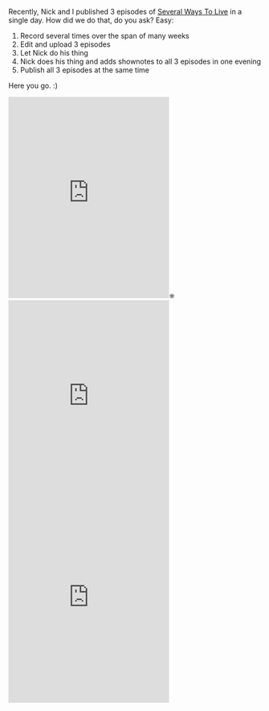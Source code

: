 <!--
.. title: 3 episodes in one day
.. slug: 3-episodes-in-one-day
.. date: 2020-03-12 17:53:41 UTC+01:00
.. tags: 
.. category: 
.. link: 
.. description: 
.. type: text
-->

Recently, Nick and I published 3 episodes of [Several Ways To Live](https://severalwaystolive.com/) in a single day. How did we do that, do you ask? Easy:

1. Record several times over the span of many weeks
2. Edit and upload 3 episodes
3. Let Nick do his thing
5. Nick does his thing and adds shownotes to all 3 episodes in one evening
6. Publish all 3 episodes at the same time

Here you go. :)

<div class="episode-container">
<iframe title="Podlove Web Player: Several Ways To Live In Mexico City - SW027 Kristin's Place" width="320" height="400" src="https://severalwaystolive.com/wp-content/plugins/podlove-podcasting-plugin-for-wordpress/lib/modules/podlove_web_player/player_v4/dist/share.html?episode=https%3A%2F%2Fseveralwaystolive.com%2F%3Fpodlove_player4%3D158" frameborder="0" scrolling="no" tabindex="0"></iframe>⎈
</div>

<div class="episode-container">
<iframe title="Podlove Web Player: Several Ways To Live In Mexico City - SW028 Valldemossa" width="320" height="400" src="https://severalwaystolive.com/wp-content/plugins/podlove-podcasting-plugin-for-wordpress/lib/modules/podlove_web_player/player_v4/dist/share.html?episode=https%3A%2F%2Fseveralwaystolive.com%2F%3Fpodlove_player4%3D162" frameborder="0" scrolling="no" tabindex="0"></iframe>
</div>

<div class="episode-container">
<iframe title="Podlove Web Player: Several Ways To Live In Mexico City - SW029 Roma Norte, Mexico City" width="320" height="400" src="https://severalwaystolive.com/wp-content/plugins/podlove-podcasting-plugin-for-wordpress/lib/modules/podlove_web_player/player_v4/dist/share.html?episode=https%3A%2F%2Fseveralwaystolive.com%2F%3Fpodlove_player4%3D165" frameborder="0" scrolling="no" tabindex="0"></iframe>
</div>
